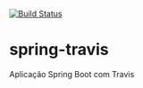 [![Build Status](https://travis-ci.org/aasampaio3006/spring-travis.svg?branch=master)](https://travis-ci.org/aasampaio3006/spring-travis)
# spring-travis
Aplicação Spring Boot com Travis
